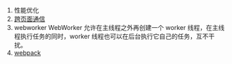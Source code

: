 1. 性能优化
2. [跨页面通信](https://juejin.im/post/5acdba01f265da23826e5633)
3. webworker
  WebWorker 允许在主线程之外再创建一个 worker 线程，在主线程执行任务的同时，worker 线程也可以在后台执行它自己的任务，互不干扰。
4. [webpack](https://juejin.im/post/5e6f4b4e6fb9a07cd443d4a5)